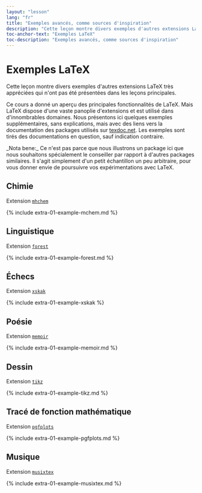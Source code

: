```yaml
---
layout: "lesson"
lang: "fr"
title: "Exemples avancés, comme sources d'inspiration"
description: "Cette leçon montre divers exemples d'autres extensions LaTeX très appréciées qui n'ont pas été présentées dans les leçons principales."
toc-anchor-text: "Exemples LaTeX"
toc-description: "Exemples avancés, comme sources d'inspiration"
---
```


# Exemples LaTeX

<span class="summary">Cette leçon montre divers exemples d'autres extensions LaTeX très appréciées qui n'ont pas été présentées dans les leçons principales.</span>

Ce cours a donné un aperçu des principales fonctionnalités de LaTeX.
Mais LaTeX dispose d'une vaste panoplie d'extensions et est utilisé
dans d'innombrables domaines. Nous présentons ici quelques exemples
supplémentaires, sans explications, mais avec des liens vers la documentation
des packages utilisés sur [texdoc.net](https://texdoc.net). Les exemples
sont tirés des documentations en question, sauf indication contraire.


<p class="hint">_Nota bene:_ Ce n'est pas parce que nous illustrons un package ici que
nous souhaitons spécialement le conseiller par rapport à d'autres packages
similaires. Il s'agit simplement d'un petit échantillon un peu arbitraire,
pour vous donner envie de poursuivre vos expérimentations avec LaTeX.</p>

## Chimie

Extension [`mhchem`](https://texdoc.net/pkg/mhchem)

{% include extra-01-example-mchem.md %}

## Linguistique

Extension [`forest`](https://texdoc.net/pkg/forest)

{% include extra-01-example-forest.md %}

## Échecs

<!-- not 2017 -->
Extension [`xskak`](https://texdoc.net/pkg/xskak)

{% include extra-01-example-xskak %}


## Poésie

Extension [`memoir`](https://texdoc.net/pkg/memoir)

{% include extra-01-example-memoir.md %}


## Dessin

<!-- not 2017 -->
Extension [`tikz`](https://texdoc.net/pkg/tikz)


{% include extra-01-example-tikz.md %}



## Tracé de fonction mathématique

Extension [`pgfplots`](https://texdoc.net/pkg/plots)


{% include extra-01-example-pgfplots.md %}



## Musique

Extension [`musixtex`](https://texdoc.net/pkg/musixtex)


{% include extra-01-example-musixtex.md %}
